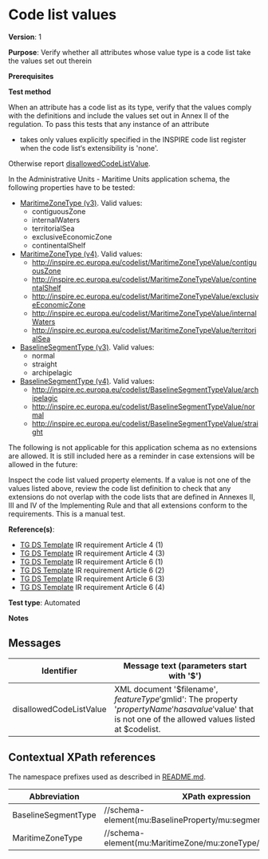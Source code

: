 # Code list values

**Version**: 1

**Purpose**: Verify whether all attributes whose value type is a code list take the values set out therein

**Prerequisites**

**Test method**

When an attribute has a code list as its type, verify that the values comply with the definitions and include the values set out in Annex II of the regulation. To pass this tests that any instance of an attribute

* takes only values explicitly specified in the INSPIRE code list register when the code list‘s extensibility is 'none'.

Otherwise report [disallowedCodeListValue](#disallowedCodeListValue).

In the Administrative Units - Maritime Units application schema, the following properties have to be tested:
* [MaritimeZoneType (v3)](#zoneType3). Valid values:
  * contiguousZone
  * internalWaters
  * territorialSea
  * exclusiveEconomicZone
  * continentalShelf
* [MaritimeZoneType (v4)](#zoneType4). Valid values:
  * http://inspire.ec.europa.eu/codelist/MaritimeZoneTypeValue/contiguousZone
  * http://inspire.ec.europa.eu/codelist/MaritimeZoneTypeValue/continentalShelf
  * http://inspire.ec.europa.eu/codelist/MaritimeZoneTypeValue/exclusiveEconomicZone
  * http://inspire.ec.europa.eu/codelist/MaritimeZoneTypeValue/internalWaters
  * http://inspire.ec.europa.eu/codelist/MaritimeZoneTypeValue/territorialSea
* [BaselineSegmentType (v3)](#segmentType3). Valid values:
  * normal
  * straight
  * archipelagic
* [BaselineSegmentType (v4)](#segmentType4). Valid values:
  * http://inspire.ec.europa.eu/codelist/BaselineSegmentTypeValue/archipelagic
  * http://inspire.ec.europa.eu/codelist/BaselineSegmentTypeValue/normal
  * http://inspire.ec.europa.eu/codelist/BaselineSegmentTypeValue/straight


The following is not applicable for this application schema as no extensions are allowed. It is still included here as a reminder in case extensions will be allowed in the future:

Inspect the code list valued property elements. If a value is not one of the values listed above, review the code list definition to check that any extensions do not overlap with the code lists that are defined in Annexes II, III and IV of the Implementing Rule and that all extensions conform to the requirements. This is a manual test.
  
**Reference(s)**: 

* [TG DS Template](http://inspire.ec.europa.eu/id/ats/data-au/3.1/au-as/README#ref_TG_DS_tmpl) IR requirement Article 4 (1)
* [TG DS Template](http://inspire.ec.europa.eu/id/ats/data-au/3.1/au-as/README#ref_TG_DS_tmpl) IR requirement Article 4 (3)
* [TG DS Template](http://inspire.ec.europa.eu/id/ats/data-au/3.1/au-as/README#ref_TG_DS_tmpl) IR requirement Article 6 (1)
* [TG DS Template](http://inspire.ec.europa.eu/id/ats/data-au/3.1/au-as/README#ref_TG_DS_tmpl) IR requirement Article 6 (2)
* [TG DS Template](http://inspire.ec.europa.eu/id/ats/data-au/3.1/au-as/README#ref_TG_DS_tmpl) IR requirement Article 6 (3)
* [TG DS Template](http://inspire.ec.europa.eu/id/ats/data-au/3.1/au-as/README#ref_TG_DS_tmpl) IR requirement Article 6 (4)

**Test type**: Automated

**Notes**

## Messages

Identifier  |  Message text (parameters start with '$')
---------------------------------------------------------- | -------------------------------------------------------------------------
disallowedCodeListValue <a name="disallowedCodeListValue"/>  |  XML document '$filename', $featureType '$gmlid': The property '$propertyName' has a value '$value' that is not one of the allowed values listed at $codelist. 

## Contextual XPath references

The namespace prefixes used as described in [README.md](../au-as/README.md#namespaces).

Abbreviation                                               |  XPath expression
---------------------------------------------------------- | -------------------------------------------------------------------------
BaselineSegmentType <a name="#segmentType4"></a>   | //schema-element(mu:BaselineProperty/mu:segmentType/@href:xlink
MaritimeZoneType <a name="#zoneType4"></a>   | //schema-element(mu:MaritimeZone/mu:zoneType/@href:xlink
